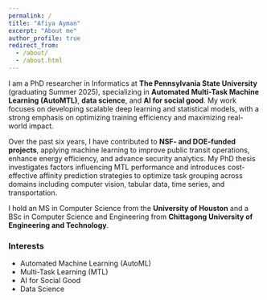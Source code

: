 ```yaml
---
permalink: /
title: "Afiya Ayman"
excerpt: "About me"
author_profile: true
redirect_from: 
  - /about/
  - /about.html
---
```


[//]: # (I am a PhD candidate at The Pennsylvania State University in the College of Information Sciences and Technology. I am passionate about contemporary computational sciences, particularly automated machine learning &#40;AutoML&#41; and data science. As a Graduate Research Assistant working with Dr. Aron Laszka in the [Applied Artificial Intelligence Lab]&#40;https://aronlaszka.com/&#41;, I am thrilled to be part of a team pushing the boundaries of innovation in these fields.)

[//]: # ()
[//]: # (Before joining Penn State, I completed my MS in Computer Science at the University of Houston in August 2022. I also earned my Bachelor's in Computer Science and Engineering from Chittagong University of Engineering and Technology in Bangladesh.)

[//]: # ()
[//]: # (My research focuses on advanced machine learning and AutoML techniques to address real-world challenges. For my PhD thesis, I am investigating factors influencing Multi-Task Learning &#40;MTL&#41; performance and designing a cost-effective affinity prediction strategy that leverages task relationships to optimize task grouping and maximize performance gains. Additionally, I have contributed to multiple NSF-funded projects, applying neural networks and other machine learning techniques to redesign the operational planning of regional transportation authorities, making them more energy-efficient and environmentally friendly. I am committed to combining computational methods with domain expertise to create a meaningful societal impact.)

[//]: # ()
[//]: # (In my free time, I enjoy reading, hiking, traveling, and exploring new places. I also appreciate intellectually stimulating TV series and movies. Thank you for taking the time to learn a bit about me!)

[//]: # (I am a recent PhD graduate &#40;Summer 2025&#41; from The Pennsylvania State University's College of Information Sciences and Technology. )

[//]: # (I am passionate about contemporary computational sciences, particularly automated machine learning &#40;AutoML&#41;; and data science.)

[//]: # (I have been working as a Graduate Research Assistant in the [Applied Artificial Intelligence Lab]&#40;https://aronlaszka.com/&#41; under Dr. Aron Laszka.)

[//]: # ()
[//]: # (Before my PhD, I completed my MS in Computer Science from the University of Houston and a BS in Computer Science and Engineering from Chittagong University of Engineering and Technology.)

[//]: # ()
[//]: # (My research focuses on advancing machine learning and AutoML to solve real-world problems. My PhD thesis explores automated multi-task learning &#40;AutoMTL&#41;, aiming to create cost-effective methods for optimizing the MTL performance gains. I have also contributed to multiple NSF and DOE-funded projects, using machine learning techniques to improve the efficiency of regional transportation systems. )

[//]: # (My goal is to combine computational methods with domain expertise to create a meaningful societal impact.)



I am a PhD researcher in Informatics at **The Pennsylvania State University** (graduating Summer 2025), specializing in **Automated Multi-Task Machine Learning (AutoMTL)**, **data science**, and **AI for social good**. My work focuses on developing scalable deep learning and statistical models, with a strong emphasis on optimizing training efficiency and maximizing real-world impact.

Over the past six years, I have contributed to **NSF- and DOE-funded projects**, applying machine learning to improve public transit operations, enhance energy efficiency, and advance security analytics. My PhD thesis investigates factors influencing MTL performance and introduces cost-effective affinity prediction strategies to optimize task grouping across domains including computer vision, tabular data, time series, and transportation.

I hold an MS in Computer Science from the **University of Houston** and a BSc in Computer Science and Engineering from **Chittagong University of Engineering and Technology**.  

[//]: # (Outside of research, I enjoy reading, hiking, traveling, and exploring thought-provoking films and TV series.)


[//]: # (I have a particular interest in fiction books and I like to explore new places outdoors. I also prefer intellectually stimulating TV series and movies. )
### Interests

* Automated Machine Learning (AutoML)
* Multi-Task Learning (MTL)
* AI for Social Good
* Data Science

